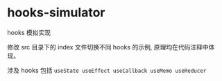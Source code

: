 # hooks-simulator

hooks 模拟实现

修改 src 目录下的 index 文件切换不同 hooks 的示例, 原理均在代码注释中体现。

涉及 hooks 包括 `useState useEffect useCallback useMemo useReducer`

